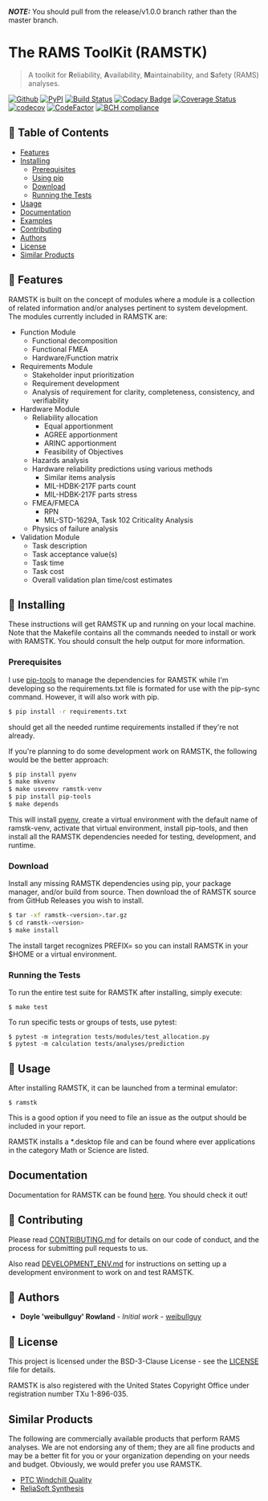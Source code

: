 ***NOTE:*** You should pull from the release/v1.0.0 branch rather than the master branch.

# The RAMS ToolKit (RAMSTK)
> A toolkit for **R**eliability, **A**vailability, **M**aintainability, and **S**afety (RAMS) analyses.

[![Github](https://img.shields.io/github/release/ReliaQualAssociates/ramstk/all.svg)](https://github.com/ReliaQualAssociates/ramstk/releases)
[![PyPI](https://img.shields.io/pypi/v/RAMSTK.svg)](https://pypi.python.org/pypi/RAMSTK/)
[![Build Status](https://travis-ci.org/ReliaQualAssociates/ramstk.svg?branch=master)](https://travis-ci.org/ReliaQualAssociates/ramstk)
[![Codacy Badge](https://app.codacy.com/project/badge/Grade/20d0c5f5a2a844fea078b1e9105efdec)](https://www.codacy.com/gh/ReliaQualAssociates/ramstk?utm_source=github.com&amp;utm_medium=referral&amp;utm_content=ReliaQualAssociates/ramstk&amp;utm_campaign=Badge_Grade)
[![Coverage Status](https://coveralls.io/repos/github/ReliaQualAssociates/ramstk/badge.svg?branch=master)](https://coveralls.io/github/ReliaQualAssociates/ramstk?branch=master)
[![codecov](https://codecov.io/gh/ReliaQualAssociates/ramstk/branch/master/graph/badge.svg)](https://codecov.io/gh/ReliaQualAssociates/ramstk)
[![CodeFactor](https://www.codefactor.io/repository/github/reliaqualassociates/ramstk/badge)](https://www.codefactor.io/repository/github/reliaqualassociates/ramstk)
[![BCH compliance](https://bettercodehub.com/edge/badge/ReliaQualAssociates/ramstk?branch=master)](https://bettercodehub.com/)

## 🚩 Table of Contents
- [Features](#-features)
- [Installing](#-installing)
    - [Prerequisites](#prerequisites)
    - [Using pip](#using-pip)
    - [Download](#download)
    - [Running the Tests](#running-the-tests)
- [Usage](#-usage)
- [Documentation](#-docs)
- [Examples](#-examples)
- [Contributing](#-contributing)
- [Authors](#-authors)
- [License](#-license)
- [Similar Products](#-similar-products)

## 🎨 Features

RAMSTK is built on the concept of modules where a module is a collection of related information and/or analyses pertinent to system development.  The modules currently included in RAMSTK are:

* Function Module
  - Functional decomposition
  - Functional FMEA
  - Hardware/Function matrix
* Requirements Module
  - Stakeholder input prioritization
  - Requirement development
  - Analysis of requirement for clarity, completeness, consistency, and verifiability
* Hardware Module
  - Reliability allocation
      - Equal apportionment
      - AGREE apportionment
      - ARINC apportionment
      - Feasibility of Objectives
  - Hazards analysis
  - Hardware reliability predictions using various methods
      - Similar items analysis
      - MIL-HDBK-217F parts count
      - MIL-HDBK-217F parts stress
  - FMEA/FMECA
      - RPN
      - MIL-STD-1629A, Task 102 Criticality Analysis
  - Physics of failure analysis
* Validation Module
  - Task description
  - Task acceptance value(s)
  - Task time
  - Task cost
  - Overall validation plan time/cost estimates

## 💾 Installing

These instructions will get RAMSTK up and running on your local machine.  Note that the Makefile contains all the commands needed to install or work with RAMSTK.  You should consult the help output for more information.

### Prerequisites

I use [pip-tools](https://github.com/jazzband/pip-tools) to manage the dependencies for RAMSTK while I'm developing so the requirements.txt file is formated for use with the pip-sync command.  However, it will also work with pip.

```sh
$ pip install -r requirements.txt
```

should get all the needed runtime requirements installed if they're not already.

If you're planning to do some development work on RAMSTK, the following would be the better approach:

```sh
$ pip install pyenv
$ make mkvenv
$ make usevenv ramstk-venv
$ pip install pip-tools
$ make depends
```

This will install [pyenv](https://github.com/pyenv/pyenv), create a virtual environment with the default name of ramstk-venv, activate that virtual environment, install pip-tools, and then install all the RAMSTK dependencies needed for testing, development, and runtime.

### Download

Install any missing RAMSTK dependencies using pip, your package manager, and/or build from source.  Then download the <version> of RAMSTK source from GitHub Releases you wish to install.

```sh
$ tar -xf ramstk-<version>.tar.gz
$ cd ramstk-<version>
$ make install
```

The install target recognizes PREFIX=<non-default install path> so you can install RAMSTK in your $HOME or a virtual environment.

### Running the Tests

To run the entire test suite for RAMSTK after installing, simply execute:

```
$ make test
```

To run specific tests or groups of tests, use pytest:

```
$ pytest -m integration tests/modules/test_allocation.py
$ pytest -m calculation tests/analyses/prediction
```

## 🔨 Usage

After installing RAMSTK, it can be launched from a terminal emulator:

```
$ ramstk
```

This is a good option if you need to file an issue as the output should be included in your report.

RAMSTK installs a *.desktop file and can be found where ever applications in the category Math or Science are listed.

## Documentation

Documentation for RAMSTK can be found [here](https://reliaqualassociates.github.io/ramstk/).  You should check it out!

## 💬 Contributing

Please read [CONTRIBUTING.md](https://github.com/weibullguy/ramstk/tree/develop/docs/CONTRIBUTING.md) for details on our code of conduct, and the process for submitting pull requests to us.

Also read [DEVELOPMENT_ENV.md](https://github.com/weibullguy/ramstk/tree/develop/docs/DEVELOPMENT_ENV.md) for instructions on setting up a development environment to work on and test RAMSTK.

## 🍞 Authors

* **Doyle 'weibullguy' Rowland** - *Initial work* - [weibullguy](https://github.com/weibullguy)

## 📜 License

This project is licensed under the BSD-3-Clause License - see the [LICENSE](https://github.com/weibullguy/ramstk/blob/develop/LICENSE) file for details.

RAMSTK is also registered with the United States Copyright Office under registration number TXu 1-896-035.

## Similar Products

The following are commercially available products that perform RAMS analyses.  We are not endorsing any of them; they are all fine products and may be a better fit for you or your organization depending on your needs and budget.  Obviously, we would prefer you use RAMSTK.

* [PTC Windchill Quality](https://www.ptc.com/en/products/plm/capabilities/quality)
* [ReliaSoft Synthesis](https://www.reliasoft.com/products)
